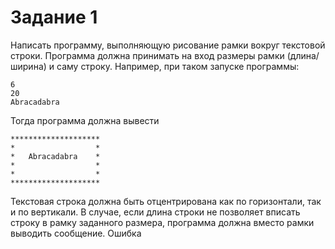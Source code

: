 # Задание 1

Написать программу, выполняющую рисование рамки вокруг текстовой строки. Программа должна принимать на вход размеры рамки (длина/ширина) и саму строку.
Например, при таком запуске программы:
```
6
20
Abracadabra
```
Тогда программа должна вывести
```
********************
*                  *
*   Abracadabra    *
*                  *
*                  *
********************
```
Текстовая строка должна быть отцентрирована как по горизонтали, так и по вертикали. В случае, если длина строки не позволяет вписать строку в рамку заданного размера, программа
должна вместо рамки выводить сообщение.
Ошибка

